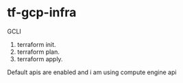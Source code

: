 # tf-gcp-infra
GCLI
1. terraform init.
2. terraform plan.
3. terraform apply.
   
Default apis are enabled and i am using compute engine api   
